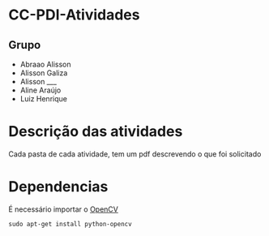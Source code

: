 # CC-PDI-Atividades

## Grupo
- Abraao Alisson
- Alisson Galiza
- Alisson ___
- Aline Araújo
- Luiz Henrique

# Descrição das atividades
Cada pasta de cada atividade, tem um pdf descrevendo o que foi solicitado

# Dependencias
É necessário importar o [OpenCV](https://docs.opencv.org/3.0-beta/index.html)
```
sudo apt-get install python-opencv
```